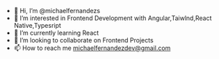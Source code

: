 - 👋 Hi, I’m @michaelfernandezs
- 👀 I’m interested in Frontend Development  with Angular,Taiwlnd,React Native,Typesript
- 🌱 I’m currently learning React 
- 💞️ I’m looking to collaborate on Frontend Projects
- 📫 How to reach me  michaelfernandezdev@gmail.com


<!---
michaelfernandezs/michaelfernandezs is a ✨ special ✨ repository because its `README.md` (this file) appears on your GitHub profile.
You can click the Preview link to take a look at your changes.
--->
